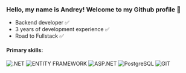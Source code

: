 ### Hello, my name is Andrey! Welcome to my Github profile 👋

- Backend developer ✅
- 3 years of development experience ✅
- Road to Fullstack ✅

#### Primary skills:
![.NET](https://img.shields.io/badge/.net-black.svg?style=for-the-badge&logo=dotnet&logoColor=white)
![ENTITY FRAMEWORK](https://img.shields.io/badge/EF_CORE-0078D6?style=for-the-badge&logo=EFCORE,&logoColor=white)
![ASP.NET](https://img.shields.io/badge/ASP.NET-%23009639?style=for-the-badge&logo=windows&logoColor=white)
![PostgreSQL](https://img.shields.io/badge/PosgreSQL-0078D6?style=for-the-badge&logo=postgresql&logoColor=white)
![GIT](https://img.shields.io/badge/GIT-%23F05033?style=for-the-badge&logo=git&logoColor=white)

